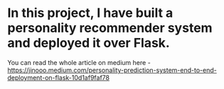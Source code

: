 # In this project, I have built a personality recommender system and deployed it over Flask. 

You can read the whole article on medium here - https://jinooo.medium.com/personality-prediction-system-end-to-end-deployment-on-flask-10d1af9faf78
